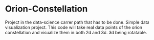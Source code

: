 # Orion-Constellation
Project in the data-science carrer path that has to be done.
Simple data visualization project. This code will take real data points of the orion constellation and visualize them 
in both 2d and 3d. 3d being rotatable.
